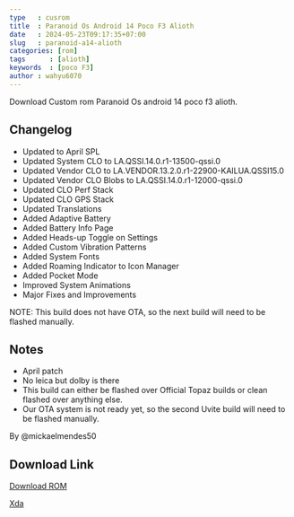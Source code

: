```yaml
---
type   : cusrom
title  : Paranoid Os Android 14 Poco F3 Alioth
date   : 2024-05-23T09:17:35+07:00
slug   : paranoid-a14-alioth
categories: [rom]
tags      : [alioth]
keywords  : [poco F3]
author : wahyu6070
---
```


Download Custom rom Paranoid Os android 14 poco f3 alioth.

## Changelog
- Updated to April SPL
- Updated System CLO to LA.QSSI.14.0.r1-13500-qssi.0
- Updated Vendor CLO to LA.VENDOR.13.2.0.r1-22900-KAILUA.QSSI15.0
- Updated Vendor CLO Blobs to LA.QSSI.14.0.r1-12000-qssi.0
- Updated CLO Perf Stack
- Updated CLO GPS Stack
- Updated Translations
- Added Adaptive Battery
- Added Battery Info Page
- Added Heads-up Toggle on Settings
- Added Custom Vibration Patterns
- Added System Fonts
- Added Roaming Indicator to Icon Manager
- Added Pocket Mode
- Improved System Animations
- Major Fixes and Improvements

NOTE: This build does not have OTA, so the next build will need to be flashed manually.

## Notes
- April patch
- No leica but dolby is there
- This build can either be flashed over Official Topaz builds or clean flashed over anything else.    
- Our OTA system is not ready yet, so the second Uvite build will need to be flashed manually.   
   
By @mickaelmendes50 

## Download Link
[Download ROM](https://paranoidandroid.co/alioth/)

[Xda](https://xdaforums.com/t/rom-official-paranoid-android-uvite-beta-3-poco-f3-redmi-k40-mi-11x-alioth-aliothin.4649526/)
